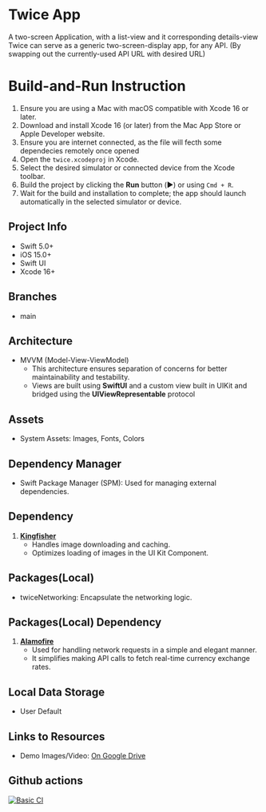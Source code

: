 # Twice App
A two-screen Application, with a list-view and it corresponding details-view
Twice can serve as a generic two-screen-display app, for any API. (By swapping out the currently-used API URL with desired URL)

# Build-and-Run Instruction

1. Ensure you are using a Mac with macOS compatible with Xcode 16 or later.
2. Download and install Xcode 16 (or later) from the Mac App Store or Apple Developer website.
3. Ensure you are internet connected, as the file will fecth some dependecies remotely once opened
4. Open the `twice.xcodeproj` in Xcode.
5. Select the desired simulator or connected device from the Xcode toolbar.
6. Build the project by clicking the **Run** button (▶️) or using `Cmd + R`.
7. Wait for the build and installation to complete; the app should launch automatically in the selected simulator or device.


## Project Info
- Swift 5.0+
- iOS 15.0+
- Swift UI
- Xcode 16+


## Branches
- main


## Architecture
- MVVM (Model-View-ViewModel)  
   - This architecture ensures separation of concerns for better maintainability and testability.
   - Views are built using **SwiftUI** and a custom view built in UIKit and bridged using the **UIViewRepresentable** protocol

   
## Assets
- System Assets: Images, Fonts, Colors


## Dependency Manager
- Swift Package Manager (SPM): Used for managing external dependencies.


## Dependency
1. **[Kingfisher](https://github.com/onevcat/Kingfisher)**  
   - Handles image downloading and caching.
   - Optimizes loading of images in the UI Kit Component.
   
   
## Packages(Local)
- twiceNetworking: Encapsulate the networking logic.


## Packages(Local) Dependency
1. **[Alamofire](https://github.com/Alamofire/Alamofire)**  
   - Used for handling network requests in a simple and elegant manner.
   - It simplifies making API calls to fetch real-time currency exchange rates.
   

## Local Data Storage
- User Default


## Links to Resources
- Demo Images/Video: [On Google Drive](https://drive.google.com/drive/folders/1BRyiT5xGTQ-3-d67dh6ytl1ydVXcwV31?usp=sharing)

## Github actions
[![Basic CI](https://github.com/devAYZ/twice/actions/workflows/basicCI.yml/badge.svg)](https://github.com/devAYZ/twice/actions/workflows/basicCI.yml)
